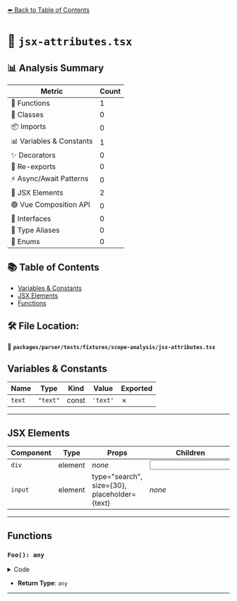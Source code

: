 [⬅️ Back to Table of Contents](../../../../../index.md)

# 📄 `jsx-attributes.tsx`

## 📊 Analysis Summary

| Metric | Count |
|--------|-------|
| 🔧 Functions | 1 |
| 🧱 Classes | 0 |
| 📦 Imports | 0 |
| 📊 Variables & Constants | 1 |
| ✨ Decorators | 0 |
| 🔄 Re-exports | 0 |
| ⚡ Async/Await Patterns | 0 |
| 💠 JSX Elements | 2 |
| 🟢 Vue Composition API | 0 |
| 📐 Interfaces | 0 |
| 📑 Type Aliases | 0 |
| 🎯 Enums | 0 |

## 📚 Table of Contents

- [Variables & Constants](#variables-constants)
- [JSX Elements](#jsx-elements)
- [Functions](#functions)

## 🛠️ File Location:
📂 **`packages/parser/tests/fixtures/scope-analysis/jsx-attributes.tsx`**

## Variables & Constants

| Name | Type | Kind | Value | Exported |
|------|------|------|-------|----------|
| `text` | `"text"` | const | `'text'` | ✗ |


---

## JSX Elements

| Component | Type | Props | Children |
|-----------|------|-------|----------|
| `div` | element | *none* | <input> |
| `input` | element | type="search", size={30}, placeholder={text} | *none* |


---

## Functions

### `Foo(): any`

<details><summary>Code</summary>

```ts
export function Foo() {
  return (
    <div>
      <input type="search" size={30} placeholder={text} />
    </div>
  );
}
```
</details>

- **Return Type**: `any`

---